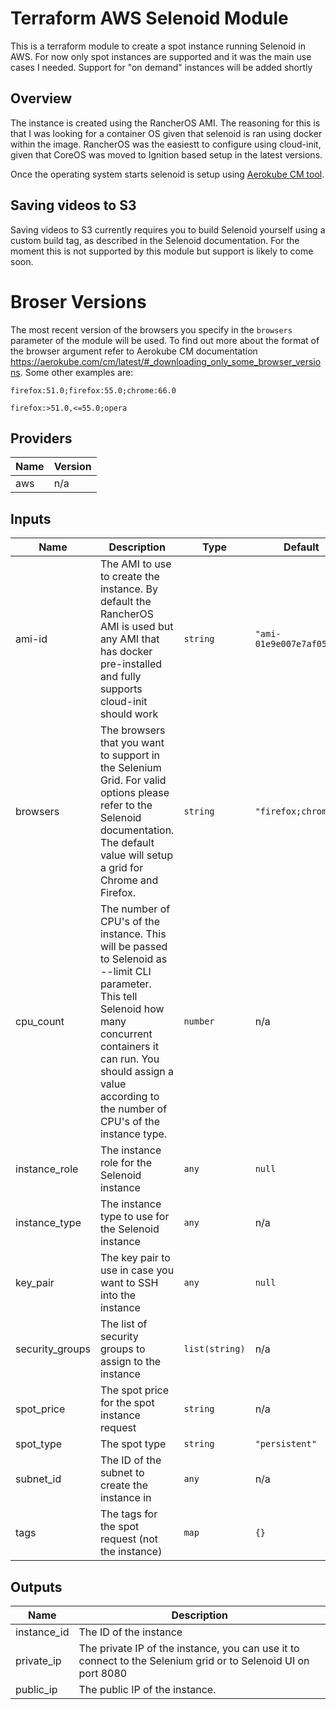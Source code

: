 # Terraform AWS Selenoid Module

This is a terraform module to create a spot instance running Selenoid in AWS. For now only spot instances are supported and it was the main use cases I needed. Support for "on demand" instances will be added shortly

## Overview

The instance is created using the RancherOS AMI. The reasoning for this is that I was looking for a container OS given that selenoid is ran using docker within the image. RancherOS was the easiestt to configure using cloud-init, given that CoreOS was moved to Ignition based setup in the latest versions.

Once the operating system starts selenoid is setup using [Aerokube CM tool](https://github.com/aerokube/cm).

## Saving videos to S3
Saving videos to S3 currently requires you to build Selenoid yourself using a custom build tag, as described in the Selenoid documentation. For the moment this is not supported by this module but support is likely to come soon.


# Broser Versions
The most recent version of the browsers you specify in the `browsers` parameter of the module will be used.
To find out more about the format of the browser argument refer to Aerokube CM documentation https://aerokube.com/cm/latest/#_downloading_only_some_browser_versions. Some other examples are:

`firefox:51.0;firefox:55.0;chrome:66.0`

`firefox:>51.0,<=55.0;opera`

## Providers

| Name | Version |
|------|---------|
| aws | n/a |

## Inputs

| Name | Description | Type | Default | Required |
|------|-------------|------|---------|:--------:|
| ami-id | The AMI to use to create the instance. By default the RancherOS AMI is used but any AMI that has docker pre-installed and fully supports cloud-init should work | `string` | `"ami-01e9e007e7af05e9f"` | no |
| browsers | The browsers that you want to support in the Selenium Grid. For valid options please refer to the Selenoid documentation. The default value will setup a grid for Chrome and Firefox. | `string` | `"firefox;chrome"` | no |
| cpu\_count | The number of CPU's of the instance. This will be passed to Selenoid as --limit CLI parameter. This tell Selenoid how many concurrent containers it can run. You should assign a value according to the number of CPU's of the instance type. | `number` | n/a | yes |
| instance\_role | The instance role for the Selenoid instance | `any` | `null` | no |
| instance\_type | The instance type to use for the Selenoid instance | `any` | n/a | yes |
| key\_pair | The key pair to use in case you want to SSH into the instance | `any` | `null` | no |
| security\_groups | The list of security groups to assign to the instance | `list(string)` | n/a | yes |
| spot\_price | The spot price for the spot instance request | `string` | n/a | yes |
| spot\_type | The spot type | `string` | `"persistent"` | no |
| subnet\_id | The ID of the subnet to create the instance in | `any` | n/a | yes |
| tags | The tags for the spot request (not the instance) | `map` | `{}` | no |

## Outputs

| Name | Description |
|------|-------------|
| instance\_id | The ID of the instance |
| private\_ip | The private IP of the instance, you can use it to connect to the Selenium grid or to Selenoid UI on port 8080 |
| public\_ip | The public IP of the instance. |